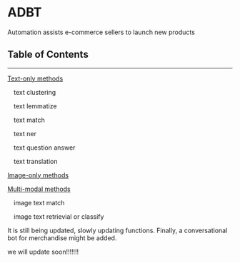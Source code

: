 # ADBT
Automation assists e-commerce sellers to launch new products

## Table of Contents
* * *
[Text-only methods](https://github.com/xcxhy/ADBT/blob/main/Text_only)

&emsp;text clustering

&emsp;text lemmatize

&emsp;text match

&emsp;text ner

&emsp;text question answer

&emsp;text translation

[Image-only methods](https://github.com/xcxhy/ADBT/blob/main/Image_only)

[Multi-modal methods](https://github.com/xcxhy/ADBT/blob/main/Multi_modal)

&emsp;image text match

&emsp;image text retrievial or classify

It is still being updated, slowly updating functions. Finally, a conversational bot for merchandise might be added.

we will update soon!!!!!!!


